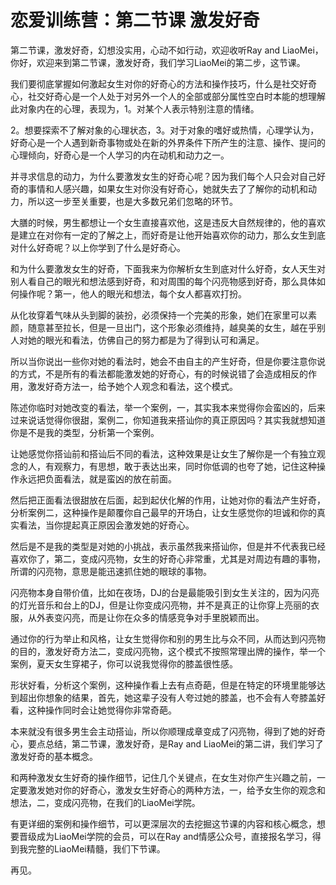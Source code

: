 # 恋爱训练营：第二节课 激发好奇

第二节课，激发好奇，幻想没实用，心动不如行动，欢迎收听Ray and LiaoMei，你好，欢迎来到第二节课，激发好奇，我们学习LiaoMei的第二步，这节课。

我们要彻底掌握如何激起女生对你的好奇心的方法和操作技巧，什么是社交好奇心，社交好奇心是一个人处于对另外一个人的全部或部分属性空白时本能的想理解此对象内在的心理，表现为，1。对某个人表示特别注意的情绪。

2。想要探索不了解对象的心理状态，3。对于对象的嗜好或热情，心理学认为，好奇心是一个人遇到新奇事物或处在新的外界条件下所产生的注意、操作、提问的心理倾向，好奇心是一个人学习的内在动机和动力之一。

并寻求信息的动力，为什么要激发女生的好奇心呢？因为我们每个人只会对自己好奇的事情和人感兴趣，如果女生对你没有好奇心，她就失去了了解你的动机和动力，所以这一步至关重要，也是大多数兄弟们忽略的环节。

大膳的时候，男生都想让一个女生直接喜欢他，这是违反大自然规律的，他的喜欢是建立在对你有一定的了解之上，而好奇是让他开始喜欢你的动力，那么女生到底对什么好奇呢？以上你学到了什么是好奇心。

和为什么要激发女生的好奇，下面我来为你解析女生到底对什么好奇，女人天生对别人看自己的眼光和想法感到好奇，和对周围的每个闪亮物感到好奇，那么具体如何操作呢？第一，他人的眼光和想法，每个女人都喜欢打扮。

从化妆穿着气味从头到脚的装扮，必须保持一个完美的形象，她们在家里可以素颜，随意甚至拉长，但是一旦出门，这个形象必须维持，越臭美的女生，越在乎别人对她的眼光和看法，仿佛自己的努力都是为了得到认可和满足。

所以当你说出一些你对她的看法时，她会不由自主的产生好奇，但是你要注意你说的方式，不是所有的看法都能激发她的好奇心，有的时候说错了会造成相反的作用，激发好奇方法一，给予她个人观念和看法，这个模式。

陈述你临时对她改变的看法，举一个案例，一，其实我本来觉得你会蛮凶的，后来过来说话觉得你很甜，案例二，你知道我来搭讪你的真正原因吗？其实我就想知道你是不是我的类型，分析第一个案例。

让她感觉你搭讪前和搭讪后不同的看法，这种效果是让女生了解你是一个有独立观念的人，有观察力，有思想，敢于表达出来，同时你低调的也夸了她，记住这种操作永远把负面看法，就是蛮凶的放在前面。

然后把正面看法很甜放在后面，起到起伏化解的作用，让她对你的看法产生好奇，分析案例二，这种操作是颠覆你自己最早的开场白，让女生感觉你的坦诚和你的真实看法，当你提起真正原因会激发她的好奇心。

然后是不是我的类型是对她的小挑战，表示虽然我来搭讪你，但是并不代表我已经喜欢你了，第二，变成闪亮物，女生的好奇心非常重，尤其是对周边有趣的事物，所谓的闪亮物，意思是能迅速抓住她的眼球的事物。

闪亮物本身自带价值，比如在夜场，DJ的台是最能吸引到女生关注的，因为闪亮的灯光音乐和台上的DJ，但是让你变成闪亮物，并不是真正的让你穿上亮丽的衣服，从外表变闪亮，而是让你在众多的情感竞争对手里脱颖而出。

通过你的行为举止和风格，让女生觉得你和别的男生比与众不同，从而达到闪亮物的目的，激发好奇方法二，变成闪亮物，这个模式不按照常理出牌的操作，举一个案例，夏天女生穿裙子，你可以说我觉得你的膝盖很性感。

形状好看，分析这个案例，这种操作看上去有点奇葩，但是在特定的环境里能够达到超出你想象的结果，首先，她这辈子没有人夸过她的膝盖，也不会有人夸膝盖好看，这种操作同时会让她觉得你非常奇葩。

本来就没有很多男生会主动搭讪，所以你顺理成章变成了闪亮物，得到了她的好奇心，要点总结，第二节课，激发好奇，是Ray and LiaoMei的第二讲，我们学习了激发好奇的基本概念。

和两种激发女生好奇的操作细节，记住几个关键点，在女生对你产生兴趣之前，一定要激发她对你的好奇心，激发女生好奇心的两种方法，一，给予女生你的观念和想法，二，变成闪亮物，在我们的LiaoMei学院。

有更详细的案例和操作细节，可以更深层次的去挖掘这节课的内容和核心概念，想要晋级成为LiaoMei学院的会员，可以在Ray and情感公众号，直接报名学习，得到我完整的LiaoMei精髓，我们下节课。

再见。